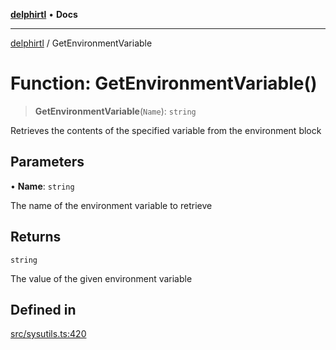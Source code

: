 [**delphirtl**](../README.md) • **Docs**

***

[delphirtl](../globals.md) / GetEnvironmentVariable

# Function: GetEnvironmentVariable()

> **GetEnvironmentVariable**(`Name`): `string`

Retrieves the contents of the specified variable from the environment block

## Parameters

• **Name**: `string`

The name of the environment variable to retrieve

## Returns

`string`

The value of the given environment variable

## Defined in

[src/sysutils.ts:420](https://github.com/chuacw/delphirtl/blob/fec3f5d663dd7c36654525a8693564dece7e3b0d/src/sysutils.ts#L420)
